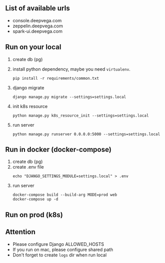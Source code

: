 
## List of available urls
   - console.deepvega.com
   - zeppelin.deepvega.com
   - spark-ui.deepvega.com

## Run on your local

1. create db (pg)
2. install python dependency, maybe you need `virtualenv`.
   
   ```
   pip install -r requirements/common.txt
   ```
3. django migrate

   ```
   django manage.py migrate --settings=settings.local
   ```
4. init k8s resource 

   ```
   python manage.py k8s_resource_init --settings=settings.local
   ```
5. run server

   ```
   python manage.py runserver 0.0.0.0:5000 --settings=settings.local
   ```

## Run in docker (docker-compose)

1. create db (pg)
2. create .env file
   ```
   echo "DJANGO_SETTINGS_MODULE=settings.local" > .env
   ```
3. run server
   ```
   docker-compose build --build-arg MODE=prod web
   docker-compose up -d
   ```

## Run on prod (k8s)


## Attention

   * Please configure Django ALLOWED_HOSTS
   * If you run on mac, please configure shared path
   * Don't forget to create `logs` dir when run local
